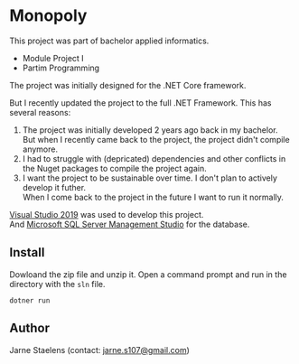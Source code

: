# Monopoly

This project was part of bachelor applied informatics.

- Module Project I
- Partim Programming

The project was initially designed for the .NET Core framework.

But I recently updated the project to the full .NET Framework. This has several reasons:

1) The project was initially developed 2 years ago back in my bachelor. \
But when I recently came back to the project, the project didn't compile anymore.
2) I had to struggle with (depricated) dependencies and other conflicts in the Nuget packages to compile the project again.
3) I want the project to be sustainable over time. I don't plan to actively develop it futher. \
When I come back to the project in the future I want to run it normally.

[Visual Studio 2019](https://visualstudio.microsoft.com/downloads/) was used to develop this project. \
And [Microsoft SQL Server Management Studio](https://docs.microsoft.com/en-us/sql/ssms/download-sql-server-management-studio-ssms?view=sql-server-ver15) for the database.

## Install

Dowloand the zip file and unzip it.
Open a command prompt and run in the directory with the `sln` file. 

```
dotner run  
```
## Author

Jarne Staelens (contact: [jarne.s107@gmail.com](mailto:jarne.s107@gmail.com))
